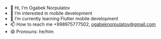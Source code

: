 - 👋 Hi, I’m Ogabek Norpulatov
- 👀 I’m interested in mobile development
- 🌱 I’m currently learning Flutter mobile development
- 📫 How to reach me +998975777502, ogabeknorpulatov@gmail.com
- 😄 Pronouns: he/him

<!---
ogabek-norpulatov/ogabek-norpulatov is a ✨ special ✨ repository because its `README.md` (this file) appears on your GitHub profile.
You can click the Preview link to take a look at your changes.
--->
